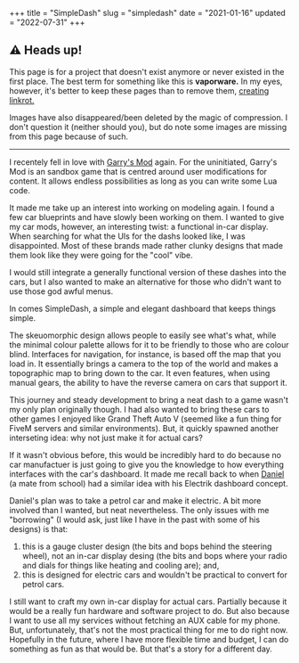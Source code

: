 +++
title = "SimpleDash"
slug = "simpledash"
date = "2021-01-16"
updated = "2022-07-31"
+++

## ⚠️ Heads up!
This page is for a project that doesn't exist anymore or never existed in the first place. The best term for something like this is **vaporware.** In my eyes, however, it's better to keep these pages than to remove them, [creating linkrot.](/oldblog/linkrot)

Images have also disappeared/been deleted by the magic of compression. I don't question it (neither should you), but do note some images are missing from this page because of such.

---

I recentely fell in love with [Garry's Mod](https://gmod.facepunch.com/) again. For the uninitiated, Garry's Mod is an sandbox game that is centred around user modifications for content. It allows endless possibilities as long as you can write some Lua code.

It made me take up an interest into working on modeling again. I found a few car blueprints and have slowly been working on them. I wanted to give my car mods, however, an interesting twist: a functional in-car display. When searching for what the UIs for the dashs looked like, I was disappointed. Most of these brands made rather clunky designs that made them look like they were going for the "cool" vibe.

I would still integrate a generally functional version of these dashes into the cars, but I also wanted to make an alternative for those who didn't want to use those god awful menus.

In comes SimpleDash, a simple and elegant dashboard that keeps things simple.

The skeuomorphic design allows people to easily see what's what, while the minimal colour palette allows for it to be friendly to those who are colour blind. Interfaces for navigation, for instance, is based off the map that you load in. It essentially brings a camera to the top of the world and makes a topographic map to bring down to the car. It even features, when using manual gears, the ability to have the reverse camera on cars that support it.

This journey and steady development to bring a neat dash to a game wasn't my only plan originally though. I had also wanted to bring these cars to other games I enjoyed like Grand Theft Auto V (seemed like a fun thing for FiveM servers and similar environments). But, it quickly spawned another interseting idea: why not just make it for actual cars?

If it wasn't obvious before, this would be incredibly hard to do because no car manufactuer is just going to give you the knowledge to how everything interfaces with the car's dashboard. It made me recall back to when [Daniel](https://cyckl.net) (a mate from school) had a similar idea with his Electrik dashboard concept.

Daniel's plan was to take a petrol car and make it electric. A bit more involved than I wanted, but neat nevertheless. The only issues with me "borrowing" (I would ask, just like I have in the past with some of his designs) is that:
1. this is a gauge cluster design (the bits and bops behind the steering wheel), not an in-car display desing (the bits and bops where your radio and dials for things like heating and cooling are); and,
2. this is designed for electric cars and wouldn't be practical to convert for petrol cars.

I still want to craft my own in-car display for actual cars. Partially because it would be a really fun hardware and software project to do. But also because I want to use all my services without fetching an AUX cable for my phone. But, unfortunately, that's not the most practical thing for me to do right now. Hopefully in the future, where I have more flexible time and budget, I can do something as fun as that would be. But that's a story for a different day.
